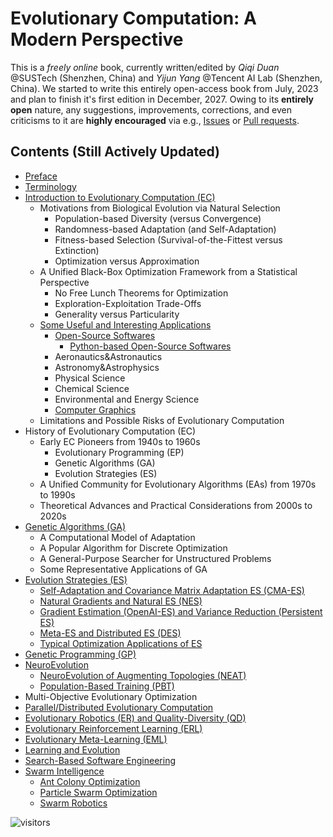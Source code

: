 # Evolutionary Computation: A Modern Perspective

This is a *freely online* book, currently written/edited by *Qiqi Duan* @SUSTech (Shenzhen, China) and *Yijun Yang* @Tencent AI Lab (Shenzhen, China). We started to write this entirely open-access book from July, 2023 and plan to finish it's first edition in December, 2027. Owing to its **entirely open** nature, any suggestions, improvements, corrections, and even  criticisms to it are **highly encouraged** via e.g., [Issues](https://github.com/Evolutionary-Intelligence/EC-A-Modern-Perspective/issues) or [Pull requests](https://github.com/Evolutionary-Intelligence/EC-A-Modern-Perspective/pulls).

## Contents (Still Actively Updated)

* [Preface](https://github.com/Evolutionary-Intelligence/EC-A-Modern-Perspective/blob/main/Preface.md)
* [Terminology](https://github.com/Evolutionary-Intelligence/EC-A-Modern-Perspective/blob/main/Terminology.md)
* [Introduction to Evolutionary Computation (EC)](https://github.com/Evolutionary-Intelligence/EC-A-Modern-Perspective/blob/main/Introduction-to-Evolutionary-Computation-(EC).md)
  * Motivations from Biological Evolution via Natural Selection
    * Population-based Diversity (versus Convergence)
    * Randomness-based Adaptation (and Self-Adaptation)
    * Fitness-based Selection (Survival-of-the-Fittest versus Extinction)
    * Optimization versus Approximation
  * A Unified Black-Box Optimization Framework from a Statistical Perspective
    * No Free Lunch Theorems for Optimization
    * Exploration-Exploitation Trade-Offs
    * Generality versus Particularity
  * [Some Useful and Interesting Applications](https://github.com/Evolutionary-Intelligence/EC-A-Modern-Perspective/blob/main/Introduction-to-Evolutionary-Computation-(EC).md#some-useful-and-interesting-applications)
    * [Open-Source Softwares](https://github.com/Evolutionary-Intelligence/EC-A-Modern-Perspective/blob/main/Introduction-to-Evolutionary-Computation-(EC).md#open-source-softwares)
      * [Python-based Open-Source Softwares](https://github.com/Evolutionary-Intelligence/EC-A-Modern-Perspective/blob/main/Introduction-to-Evolutionary-Computation-(EC).md#python-based-open-source-softwares)
    * Aeronautics&Astronautics
    * Astronomy&Astrophysics
    * Physical Science
    * Chemical Science
    * Environmental and Energy Science
    * [Computer Graphics](https://github.com/Evolutionary-Intelligence/EC-A-Modern-Perspective/blob/main/Introduction-to-Evolutionary-Computation-(EC).md#computer-graphics)
  * Limitations and Possible Risks of Evolutionary Computation
* History of Evolutionary Computation (EC)
  * Early EC Pioneers from 1940s to 1960s
    * Evolutionary Programming (EP)
    * Genetic Algorithms (GA)
    * Evolution Strategies (ES)
  * A Unified Community for Evolutionary Algorithms (EAs) from 1970s to 1990s
  * Theoretical Advances and Practical Considerations from 2000s to 2020s
* [Genetic Algorithms (GA)](https://github.com/Evolutionary-Intelligence/EC-A-Modern-Perspective/blob/main/Genetic-Algorithms-(GA).md)
  * A Computational Model of Adaptation
  * A Popular Algorithm for Discrete Optimization 
  * A General-Purpose Searcher for Unstructured Problems
  * Some Representative Applications of GA
* [Evolution Strategies (ES)](https://github.com/Evolutionary-Intelligence/EC-A-Modern-Perspective/blob/main/Evolution-Strategies-(ES).md)
  * [Self-Adaptation and Covariance Matrix Adaptation ES (CMA-ES)](https://github.com/Evolutionary-Intelligence/EC-A-Modern-Perspective/blob/main/Evolution-Strategies-(ES).md#self-adaptation-and-covariance-matrix-adaptation-es-cma-es)
  * [Natural Gradients and Natural ES (NES)](https://github.com/Evolutionary-Intelligence/EC-A-Modern-Perspective/blob/main/Evolution-Strategies-(ES).md#natural-gradients-and-natural-evolution-strategies-nes)
  * [Gradient Estimation (OpenAI-ES) and Variance Reduction (Persistent ES)](https://github.com/Evolutionary-Intelligence/EC-A-Modern-Perspective/blob/main/Evolution-Strategies-(ES).md#gradient-estimation-openai-es-and-variance-reduction-persistent-es)
  * [Meta-ES and Distributed ES (DES)](https://github.com/Evolutionary-Intelligence/EC-A-Modern-Perspective/blob/main/Evolution-Strategies-(ES).md#meta-es-and-distributed-es-des)
  * [Typical Optimization Applications of ES](https://github.com/Evolutionary-Intelligence/EC-A-Modern-Perspective/blob/main/Evolution-Strategies-(ES).md#typical-optimization-applications-of-es)
* [Genetic Programming (GP)](https://github.com/Evolutionary-Intelligence/EC-A-Modern-Perspective/blob/main/Genetic-Programming-(GP).md)
* [NeuroEvolution](https://github.com/Evolutionary-Intelligence/EC-A-Modern-Perspective/blob/main/NeuroEvolution.md)
  * [NeuroEvolution of Augmenting Topologies (NEAT)]()
  * [Population-Based Training (PBT)]()
* Multi-Objective Evolutionary Optimization
* [Parallel/Distributed Evolutionary Computation](https://github.com/Evolutionary-Intelligence/EC-A-Modern-Perspective/blob/main/Parallel-Distributed-Evolutionary-Computation.md)
* [Evolutionary Robotics (ER) and Quality-Diversity (QD)](https://github.com/Evolutionary-Intelligence/EC-A-Modern-Perspective/blob/main/Evolutionary-Robotics-(ER)-and-Quality-Diversity-(QD).md)
* [Evolutionary Reinforcement Learning (ERL)](https://github.com/Evolutionary-Intelligence/EC-A-Modern-Perspective/blob/main/Evolutionary-Reinforcement-Learning-(ERL).md)
* [Evolutionary Meta-Learning (EML)](https://github.com/Evolutionary-Intelligence/EC-A-Modern-Perspective/blob/main/Evolutionary-Meta-Learning-(EML).md)
* [Learning and Evolution](https://github.com/Evolutionary-Intelligence/EC-A-Modern-Perspective/blob/main/Learning-and-Evolution.md)
* [Search-Based Software Engineering]()
* [Swarm Intelligence]()
  * [Ant Colony Optimization](ACO)
  * [Particle Swarm Optimization](PSO)
  * [Swarm Robotics]()

![visitors](https://visitor-badge.laobi.icu/badge?page_id=Evolutionary-Intelligence.ECAModernPerspective)
